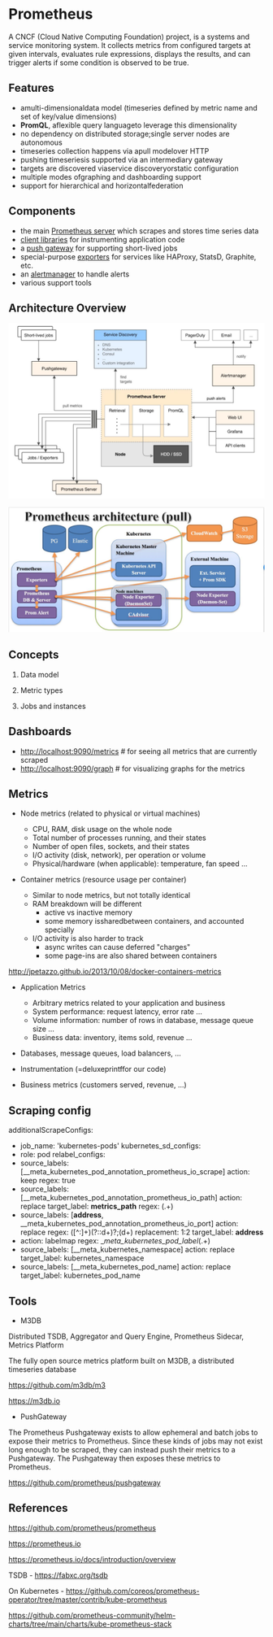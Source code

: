 # Prometheus

A CNCF (Cloud Native Computing Foundation) project, is a systems and service monitoring system. It collects metrics from configured targets at given intervals, evaluates rule expressions, displays the results, and can trigger alerts if some condition is observed to be true.

## Features

- amulti-dimensionaldata model (timeseries defined by metric name and set of key/value dimensions)
- **PromQL**, aflexible query languageto leverage this dimensionality
- no dependency on distributed storage;single server nodes are autonomous
- timeseries collection happens via apull modelover HTTP
- pushing timeseriesis supported via an intermediary gateway
- targets are discovered viaservice discoveryorstatic configuration
- multiple modes ofgraphing and dashboarding support
- support for hierarchical and horizontalfederation

## Components

- the main [Prometheus server](https://github.com/prometheus/prometheus) which scrapes and stores time series data
- [client libraries](https://prometheus.io/docs/instrumenting/clientlibs/) for instrumenting application code
- a [push gateway](https://github.com/prometheus/pushgateway) for supporting short-lived jobs
- special-purpose [exporters](https://prometheus.io/docs/instrumenting/exporters/) for services like HAProxy, StatsD, Graphite, etc.
- an [alertmanager](https://github.com/prometheus/alertmanager) to handle alerts
- various support tools

## Architecture Overview

![image](../../../media/DevOps-Monitoring-Prometheus-image1.jpg)

![image](../../../media/DevOps-Monitoring-Prometheus-image2.jpg)

## Concepts

1. Data model

2. Metric types

3. Jobs and instances

## Dashboards

- <http://localhost:9090/metrics> # for seeing all metrics that are currently scraped
- <http://localhost:9090/graph> # for visualizing graphs for the metrics

## Metrics

- Node metrics (related to physical or virtual machines)
  - CPU, RAM, disk usage on the whole node
  - Total number of processes running, and their states
  - Number of open files, sockets, and their states
  - I/O activity (disk, network), per operation or volume
  - Physical/hardware (when applicable): temperature, fan speed ...

- Container metrics (resource usage per container)
  - Similar to node metrics, but not totally identical
  - RAM breakdown will be different
    - active vs inactive memory
    - some memory issharedbetween containers, and accounted specially
  - I/O activity is also harder to track
    - async writes can cause deferred "charges"
    - some page-ins are also shared between containers

<http://jpetazzo.github.io/2013/10/08/docker-containers-metrics>

- Application Metrics
  - Arbitrary metrics related to your application and business
  - System performance: request latency, error rate ...
  - Volume information: number of rows in database, message queue size ...
  - Business data: inventory, items sold, revenue ...

- Databases, message queues, load balancers, ...
- Instrumentation (=deluxeprintffor our code)
- Business metrics (customers served, revenue, ...)

## Scraping config

additionalScrapeConfigs:

- job_name: 'kubernetes-pods'
kubernetes_sd_configs:
- role: pod
relabel_configs:
- source_labels: [__meta_kubernetes_pod_annotation_prometheus_io_scrape]
action: keep
regex: true
- source_labels: [__meta_kubernetes_pod_annotation_prometheus_io_path]
action: replace
target_label: **metrics_path**
regex: (.+)
- source_labels: [**address**, __meta_kubernetes_pod_annotation_prometheus_io_port]
action: replace
regex: ([^:]+)(?::d+)?;(d+)
replacement: $1:$2
target_label: **address**
- action: labelmap
regex: __meta_kubernetes_pod_label_(.+)
- source_labels: [__meta_kubernetes_namespace]
action: replace
target_label: kubernetes_namespace
- source_labels: [__meta_kubernetes_pod_name]
action: replace
target_label: kubernetes_pod_name

## Tools

- M3DB

Distributed TSDB, Aggregator and Query Engine, Prometheus Sidecar, Metrics Platform

The fully open source metrics platform built on M3DB, a distributed timeseries database

<https://github.com/m3db/m3>

<https://m3db.io>

- PushGateway

The Prometheus Pushgateway exists to allow ephemeral and batch jobs to expose their metrics to Prometheus. Since these kinds of jobs may not exist long enough to be scraped, they can instead push their metrics to a Pushgateway. The Pushgateway then exposes these metrics to Prometheus.

<https://github.com/prometheus/pushgateway>

## References

<https://github.com/prometheus/prometheus>

<https://prometheus.io>

<https://prometheus.io/docs/introduction/overview>

TSDB - <https://fabxc.org/tsdb>

On Kubernetes - <https://github.com/coreos/prometheus-operator/tree/master/contrib/kube-prometheus>

<https://github.com/prometheus-community/helm-charts/tree/main/charts/kube-prometheus-stack>
